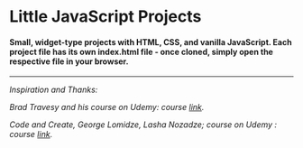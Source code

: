 # Little JavaScript Projects

#### Small, widget-type projects with HTML, CSS, and vanilla JavaScript. Each project file has its own index.html file - once cloned, simply open the respective file in your browser.

---

_Inspiration and Thanks:_

_Brad Travesy and his course on Udemy: course [link](https://www.udemy.com/course/50-projects-50-days/)._

_Code and Create, George Lomidze, Lasha Nozadze; course on Udemy : course [link](https://www.udemy.com/course/50-web-projects-with-html-css-and-javascript/)._
